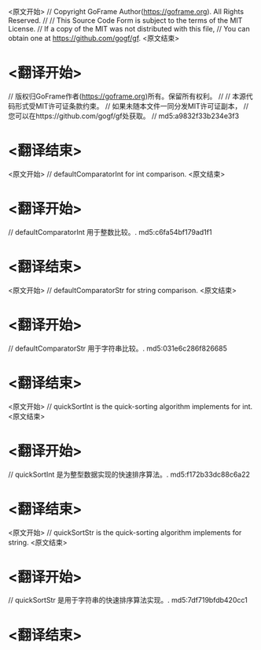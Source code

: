 
<原文开始>
// Copyright GoFrame Author(https://goframe.org). All Rights Reserved.
//
// This Source Code Form is subject to the terms of the MIT License.
// If a copy of the MIT was not distributed with this file,
// You can obtain one at https://github.com/gogf/gf.
<原文结束>

# <翻译开始>
// 版权归GoFrame作者(https://goframe.org)所有。保留所有权利。
//
// 本源代码形式受MIT许可证条款约束。
// 如果未随本文件一同分发MIT许可证副本，
// 您可以在https://github.com/gogf/gf处获取。
// md5:a9832f33b234e3f3
# <翻译结束>


<原文开始>
// defaultComparatorInt for int comparison.
<原文结束>

# <翻译开始>
// defaultComparatorInt 用于整数比较。. md5:c6fa54bf179ad1f1
# <翻译结束>


<原文开始>
// defaultComparatorStr for string comparison.
<原文结束>

# <翻译开始>
// defaultComparatorStr 用于字符串比较。. md5:031e6c286f826685
# <翻译结束>


<原文开始>
// quickSortInt is the quick-sorting algorithm implements for int.
<原文结束>

# <翻译开始>
// quickSortInt 是为整型数据实现的快速排序算法。. md5:f172b33dc88c6a22
# <翻译结束>


<原文开始>
// quickSortStr is the quick-sorting algorithm implements for string.
<原文结束>

# <翻译开始>
// quickSortStr 是用于字符串的快速排序算法实现。. md5:7df719bfdb420cc1
# <翻译结束>

